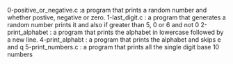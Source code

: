 0-positive_or_negative.c :a program that prints a random number and whether postive, negative or zero.
1-last_digit.c : a program that generates a random number prints it and also if greater than 5, 0 or 6 and not 0
2-print_alphabet : a program that prints the alphabet in lowercase followed by a new line.
4-print_alphabt : a program that prints the alphabet and skips e and q
5-print_numbers.c : a program that prints all the single digit base 10 numbers
